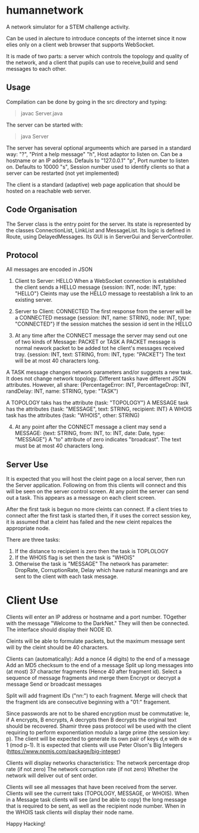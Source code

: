 humannetwork
============

A network simulator for a STEM challenge activity.

Can be used in alecture to introduce concepts of the internet since it now elies only on a client web browser that supports WebSocket.

It is made of two parts: a server which controls the topology and quality of the network, and a client that pupils can use to receive,build and send messages to each other.

Usage
-----
Compilation can be done by going in the src directory and typing:

> javac Server.java

The server can be started with:

> java Server

The server has several optional argumeents which are parsed in a standard way:
   "?", "Print a help message"
   "h", Host adaptor to listen on.  Can be a hostname or an IP address. Defauls to "127.0.0.1"
   "p", Port number to listen on.  Defaults to 10000
   "s", Session number used to identify clients so that a server can be restarted (not yet implemented)

The client is a standard (adaptive) web page application that should be hosted on a reachable web server.

Code Organisation
-----------------
The Server class is the entry point for the server. Its state is represented by the classes ConnectionList, LinkList and MessageList. Its logic is defined in Route, using DelayedMessages. Its GUI is in ServerGui and ServerController.

Protocol
--------
All messages are encoded in JSON

1. Client to Server: HELLO
When a WebSocket connection is established the client sends a HELLO message
{session: INT, node: INT, type: "HELLO"}
Cleints may use the HELLO message to reestablish a link to an existing server.

2. Server to Client: CONNECTED
The first response from the server will be a CONNECTED message
{session: INT, name: STRING, node: INT, type: "CONNECTED"}
If the session matches the session id sent in the HELLO


3. At any time after the CONNECT message the server may send out one of two kinds of Message: PACKET or TASK
  A PACKET message is normal nework packet to be added tot he client's messages received tray.
  {session: INT, text: STRING, from: INT, type: "PACKET"}
  The text will be at most 40 characters long.

  A TASK message changes network parameters and/or suggests a new task.  It does not change network topology.
  Different tasks have different JSON attributes.  However, all share:
  {PercentageError: INT, PercentageDrop: INT, randDelay: INT, name: STRING, type: "TASK")

  A TOPOLOGY taks has the attribute {task: "TOPOLOGY"}
  A MESSAGE task has the attributes {task: "MESSAGE", text: STRING, recipient: INT}
  A WHOIS task has the attributes {task: "WHOIS", other: STRING)

4. At any point after the CONNECT message a client may send a MESSAGE:
  {text: STRING, from: INT, to: INT, date: Date, type: "MESSAGE"}
  A "to" attribute of zero indicates "broadcast". The text must be at most 40 characters long.
  
Server Use
----------
It is expected that you will host the cleint page on a local server, then run the Server application.
Following on from this clients will connect and this will be seen on the server control screen.
At any point the server can send out a task.  This appears as a message on each client screen.

After the first task is begun no more cleints can connect.  If a client tries to connect after the first task is started then, if it uses the correct session key, it is assumed that a cleint has failed and the new cleint repalces the appropriate node.

There are three tasks:
1) If the distance to recipient is zero then the task is TOPLOLOGY
2) If the WHOIS flag is set then the task is "WHOIS"
3) Otherwise the task is "MESSAGE"
The network has parameter: DropRate, CorruptionRate, Delay which have natural meanings and are sent to the client with each task message.

Client Use
================
Clients will enter an IP address or hostname and a port number.  TOgether with the message "Welcome to the DarkNet."
They will then be connected.  The interface should display their NODE ID.

Cleints will be able to formulate packets, but the maximum message sent will by the cleint should be 40 characters.

Clients can (automatically):
 Add a nonce (4 digits) to the end of a message
 Add an MD5 checksum to the end of a message
 Split up long messages into (at most) 37 character fragments (Hence 40 after fragment id).
 Select a sequence of message fragments and merge them
 Encrypt or decrypt a message
 Send or broadcast messages

Split will add fragment IDs ("nn:") to each fragment. Merge will check that the fragment ids are consecutive beginning with a "01:" fragement.  

Since passwords are not to be shared encryption must be commutative:  Ie, if A encrypts, B encrypts, A decrypts then B decrypts the original text should be recovered.  Shamir three pass protocol wil be used with the client requiring to perform exponentiation modulo a large prime (the session key: p).  The client will be expected to generate its own pair of keys d,e with de ≡ 1 (mod p-1).  It is expected that clients will use Peter Olson's Big Integers (https://www.npmjs.com/package/big-integer)

Clients will display networks characteristics:
 The network percentage drop rate (if not zero)
 The network corruption rate (if not zero)
 Whether the network will deliver out of sent order.

Clients will see all messages that have been received from the server.
Clients will see the current taks (TOPOLOGY, MESSAGE, or WHOIS).
When in a Message task clients will see (and be able to copy) the long message that is required to be sent, as well as the recipient node number.
When in the WHOIS task clients will display their node name.

Happy Hacking!
